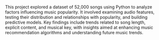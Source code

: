 This project explored a dataset of 52,000 songs using Python to analyze factors influencing music popularity. It involved examining audio features, testing their distribution and relationships with popularity, and building predictive models. Key findings include trends related to song length, explicit content, and musical key, with insights aimed at enhancing music recommendation algorithms and understanding future music trends.

